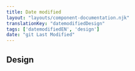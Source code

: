 ```yaml
---
title: Date modified
layout: "layouts/component-documentation.njk"
translationKey: "datemodifiedDesign"
tags: ['datemodifiedEN', 'design']
date: "git Last Modified"
---
```


## Design